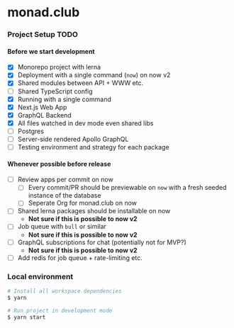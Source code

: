 # monad.club

### Project Setup TODO

#### Before we start development

- [x] Monorepo project with lerna
- [x] Deployment with a single command (`now`) on now v2
- [x] Shared modules between API + WWW etc.
- [ ] Shared TypeScript config
- [x] Running with a single command
- [x] Next.js Web App
- [x] GraphQL Backend
- [x] All files watched in dev mode even shared libs
- [ ] Postgres
- [ ] Server-side rendered Apollo GraphQL
- [ ] Testing environment and strategy for each package

#### Whenever possible before release

- [ ] Review apps per commit on now
  - [ ] Every commit/PR should be previewable on `now` with a fresh seeded instance of the database
  - [ ] Seperate Org for monad.club on now
- [ ] Shared lerna packages should be installable on now
  - **Not sure if this is possible to now v2**
- [ ] Job queue with `bull` or similar
  - **Not sure if this is possible to now v2**
- [ ] GraphQL subscriptions for chat (potentially not for MVP?)
  - **Not sure if this is possible to now v2**
- [ ] Add redis for job queue + rate-limiting etc.

### Local environment

```sh
# Install all workspace dependencies
$ yarn

# Run project in development mode
$ yarn start
```


